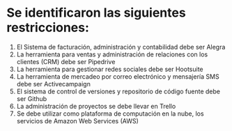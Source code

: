 # Se identificaron las siguientes restricciones:

1. El Sistema de facturación, administración y contabilidad debe ser Alegra
1. La herramienta para ventas y administración de relaciones con los clientes (CRM) debe ser Pipedrive
1. La herramienta para gestionar redes sociales debe ser Hootsuite 
1. La herramienta de mercadeo por correo electrónico y mensajería SMS debe ser Activecampaign
1. El sistema de control de versiones y repositorio de código fuente debe ser Github
1. La administración de proyectos se debe llevar en Trello
1. Se debe utilizar como plataforma de computación en la nube, los servicios de Amazon Web Services (AWS)





